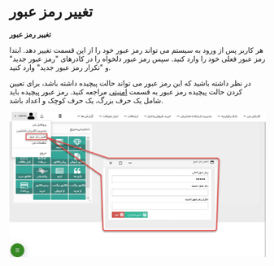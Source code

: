 # تغییر رمز عبور      

**تغییر رمز عبور**

هر کاربر پس از ورود به سیستم می تواند رمز عبور خود را از این قسمت تغییر دهد. ابتدا رمز عبور فعلی خود را وارد کنید. سپس رمز عبور دلخواه را در کادرهای "رمز عبور جدید" و "تکرار رمز عبور جدید" وارد کنید.

در نظر داشته باشید که این رمز عبور می تواند حالت پیچیده داشته باشد، برای تعیین کردن حالت پیچیده رمز عبور به قسمت [امنیتی](../Setting/TotalSetting/Safetly.md) مراجعه کنید. رمز عبور پیچیده باید شامل یک حرف بزرگ، یک حرف کوچک و اعداد باشد. 

![](ChangePasswordPic/ChangePasswordPic.jpg)